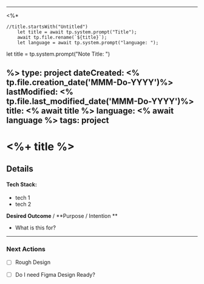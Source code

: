 
---
<%* 

	//title.startsWith("Untitled")
		let title = await tp.system.prompt("Title"); 
		await tp.file.rename(`${title}`); 
		let language = await tp.system.prompt("language: ");
		


let title = tp.system.prompt("Note Title: ")
 
%>
type: project
dateCreated: <% tp.file.creation_date('MMM-Do-YYYY')%>
lastModified: <% tp.file.last_modified_date('MMM-Do-YYYY')%>
title: <% await title %>
language: <%  await language %>
tags: project
---



# <%+ title %>





## Details

#### Tech Stack: 

-  tech 1
-  tech 2


**Desired Outcome** / **Purpose / Intention **

-  What is this for? 


_________

### Next Actions

- [ ]  Rough Design
- [ ] Do I need Figma Design Ready?
 





